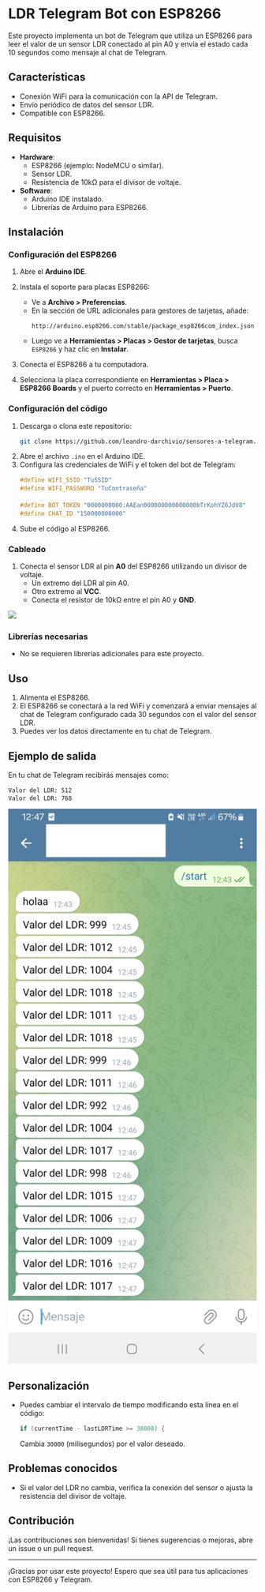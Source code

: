 # LDR Telegram Bot con ESP8266

Este proyecto implementa un bot de Telegram que utiliza un ESP8266 para leer el valor de un sensor LDR conectado al pin A0 y envía el estado cada 10 segundos como mensaje al chat de Telegram.

## Características
- Conexión WiFi para la comunicación con la API de Telegram.
- Envío periódico de datos del sensor LDR.
- Compatible con ESP8266.

## Requisitos
- **Hardware**:
  - ESP8266 (ejemplo: NodeMCU o similar).
  - Sensor LDR.
  - Resistencia de 10kΩ para el divisor de voltaje.
- **Software**:
  - Arduino IDE instalado.
  - Librerías de Arduino para ESP8266.

## Instalación
### Configuración del ESP8266
1. Abre el **Arduino IDE**.
2. Instala el soporte para placas ESP8266:
   - Ve a **Archivo > Preferencias**.
   - En la sección de URL adicionales para gestores de tarjetas, añade:
     ```
     http://arduino.esp8266.com/stable/package_esp8266com_index.json
     ```
   - Luego ve a **Herramientas > Placas > Gestor de tarjetas**, busca `ESP8266` y haz clic en **Instalar**.

3. Conecta el ESP8266 a tu computadora.
4. Selecciona la placa correspondiente en **Herramientas > Placa > ESP8266 Boards** y el puerto correcto en **Herramientas > Puerto**.

### Configuración del código
1. Descarga o clona este repositorio:
   ```bash
   git clone https://github.com/leandro-darchivio/sensores-a-telegram.git
   ```
2. Abre el archivo `.ino` en el Arduino IDE.
3. Configura las credenciales de WiFi y el token del bot de Telegram:
   ```cpp
   #define WIFI_SSID "TuSSID"
   #define WIFI_PASSWORD "TuContraseña"

   #define BOT_TOKEN "0000000000:AAEan000000000000000bTrKohYZ6JdV8"
   #define CHAT_ID "150000000000"
   ```
4. Sube el código al ESP8266.

### Cableado
1. Conecta el sensor LDR al pin **A0** del ESP8266 utilizando un divisor de voltaje.
   - Un extremo del LDR al pin A0.
   - Otro extremo al **VCC**.
   - Conecta el resistor de 10kΩ entre el pin A0 y **GND**.


<img src="placa.png" width="100">



### Librerías necesarias
- No se requieren librerías adicionales para este proyecto.

## Uso
1. Alimenta el ESP8266.
2. El ESP8266 se conectará a la red WiFi y comenzará a enviar mensajes al chat de Telegram configurado cada 30 segundos con el valor del sensor LDR.
3. Puedes ver los datos directamente en tu chat de Telegram.

## Ejemplo de salida
En tu chat de Telegram recibirás mensajes como:
```
Valor del LDR: 512
Valor del LDR: 768
```


<img src="Screenshot_Telegram.png" width="600">


## Personalización
- Puedes cambiar el intervalo de tiempo modificando esta línea en el código:
  ```cpp
  if (currentTime - lastLDRTime >= 30000) {
  ```
  Cambia `30000` (milisegundos) por el valor deseado.

## Problemas conocidos
- Si el valor del LDR no cambia, verifica la conexión del sensor o ajusta la resistencia del divisor de voltaje.

## Contribución
¡Las contribuciones son bienvenidas! Si tienes sugerencias o mejoras, abre un issue o un pull request.


---

¡Gracias por usar este proyecto! Espero que sea útil para tus aplicaciones con ESP8266 y Telegram.
